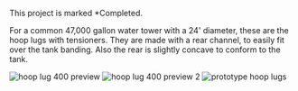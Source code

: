 This project is marked *Completed.

For a common 47,000 gallon water tower with a 24' diameter, these are the hoop lugs with tensioners.  They are made with a rear channel, to easily fit over the tank banding.  Also the rear is slightly concave to conform to the tank.

![hoop lug 400 preview](https://github.com/user-attachments/assets/8b773c37-4573-4879-adf2-eeb3f88d1186)
![hoop lug 400 preview 2](https://github.com/user-attachments/assets/4e582ecd-6bd9-459d-8448-d3119dbea639)
![prototype hoop lugs](https://github.com/user-attachments/assets/b3f72377-0cb3-4d8f-8676-b14c8bbeafbd)
